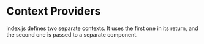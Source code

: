 # Context Providers

index.js defines two separate contexts. It uses the first one in its return, and the second one is passed to a separate component.

